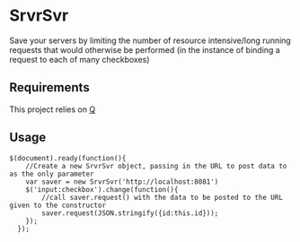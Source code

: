 SrvrSvr
=====
Save your servers by limiting the number of resource intensive/long running requests that would otherwise be performed (in the instance of binding a request to each of many checkboxes)

Requirements
-----
This project relies on [Q](https://github.com/kriskowal/q)


Usage
-----
    $(document).ready(function(){
        //Create a new SrvrSvr object, passing in the URL to post data to as the only parameter
        var saver = new SrvrSvr('http://localhost:8081')
        $('input:checkbox').change(function(){
            //call saver.request() with the data to be posted to the URL given to the constructor
            saver.request(JSON.stringify({id:this.id}));
        });
      });
